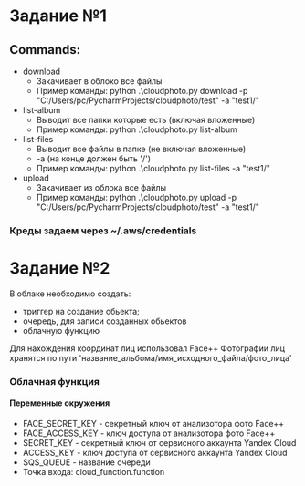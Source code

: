 # Задание №1
## Commands:
 * download
    - Закачивает в облоко все файлы
    - Пример команды: python .\cloudphoto.py download -p "C:/Users/pc/PycharmProjects/cloudphoto/test" -a "test1/"
 * list-album
    - Выводит все папки которые есть (включая вложенные)
    - Пример команды: python .\cloudphoto.py list-album
 * list-files
    - Выводит все файлы в папке (не включая вложенные)
    - -a <album> (на конце должен быть '/')
    - Пример команды: python .\cloudphoto.py list-files -a "test1/"
 * upload
    - Закачивает из облока все файлы
    - Пример команды: python .\cloudphoto.py upload -p "C:/Users/pc/PycharmProjects/cloudphoto/test" -a "test1/"

### Креды задаем через ~/.aws/credentials

# Задание №2

В облаке необходимо создать: 
- триггер на создание обьекта; 
- очередь, для записи созданных обьектов
- облачную функцию


Для нахождения координат лиц использовал Face++ 
Фотографии лиц хранятся по пути 'название_альбома/имя_исходного_файла/фото_лица'

### Облачная функция 
#### Переменные окружения
* FACE_SECRET_KEY - секретный ключ от анализотора фото Face++
* FACE_ACCESS_KEY - ключ доступа от анализотора фото Face++
* SECRET_KEY - секретный ключ от сервисного аккаунта Yandex Cloud
* ACCESS_KEY - ключ доступа от сервисного аккаунта Yandex Cloud
* SQS_QUEUE - название очереди
* Точка входа: cloud_function.function